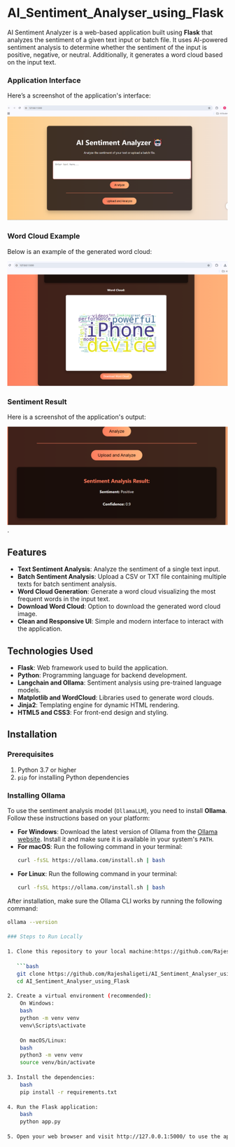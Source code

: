 # AI_Sentiment_Analyser_using_Flask

AI Sentiment Analyzer is a web-based application built using **Flask** that analyzes the sentiment of a given text input or batch file. It uses AI-powered sentiment analysis to determine whether the sentiment of the input is positive, negative, or neutral. Additionally, it generates a word cloud based on the input text.


### Application Interface
Here’s a screenshot of the application's interface:

![Application UI](media/ui_screenshot.png)

### Word Cloud Example
Below is an example of the generated word cloud:

![Word Cloud](media/wordcloud_example.png)

### Sentiment Result
Here is a screenshot of the application's output:

![Output](media/Sentiment_analysis.png).
## Features
- **Text Sentiment Analysis**: Analyze the sentiment of a single text input.
- **Batch Sentiment Analysis**: Upload a CSV or TXT file containing multiple texts for batch sentiment analysis.
- **Word Cloud Generation**: Generate a word cloud visualizing the most frequent words in the input text.
- **Download Word Cloud**: Option to download the generated word cloud image.
- **Clean and Responsive UI**: Simple and modern interface to interact with the application.

## Technologies Used
- **Flask**: Web framework used to build the application.
- **Python**: Programming language for backend development.
- **Langchain and Ollama**: Sentiment analysis using pre-trained language models.
- **Matplotlib and WordCloud**: Libraries used to generate word clouds.
- **Jinja2**: Templating engine for dynamic HTML rendering.
- **HTML5 and CSS3**: For front-end design and styling.

## Installation

### Prerequisites
1. Python 3.7 or higher
2. `pip` for installing Python dependencies

### Installing Ollama

To use the sentiment analysis model (`OllamaLLM`), you need to install **Ollama**. Follow these instructions based on your platform:

- **For Windows**: Download the latest version of Ollama from the [Ollama website](https://ollama.com/). Install it and make sure it is available in your system's `PATH`.
- **For macOS**: Run the following command in your terminal:
    ```bash
    curl -fsSL https://ollama.com/install.sh | bash
    ```
- **For Linux**: Run the following command in your terminal:
    ```bash
    curl -fsSL https://ollama.com/install.sh | bash
    ```

After installation, make sure the Ollama CLI works by running the following command:
```bash
ollama --version

### Steps to Run Locally

1. Clone this repository to your local machine:https://github.com/Rajeshaligeti/AI_Sentiment_Analyser_using_Flask

   ```bash
   git clone https://github.com/Rajeshaligeti/AI_Sentiment_Analyser_using_Flask.git
   cd AI_Sentiment_Analyser_using_Flask
   
2. Create a virtual environment (recommended):
    On Windows:
    bash
    python -m venv venv
    venv\Scripts\activate
   
    On macOS/Linux:
    bash
    python3 -m venv venv
    source venv/bin/activate
   
3. Install the dependencies:
    bash
    pip install -r requirements.txt
   
4. Run the Flask application:
    bash
    python app.py
    
5. Open your web browser and visit http://127.0.0.1:5000/ to use the application. 
